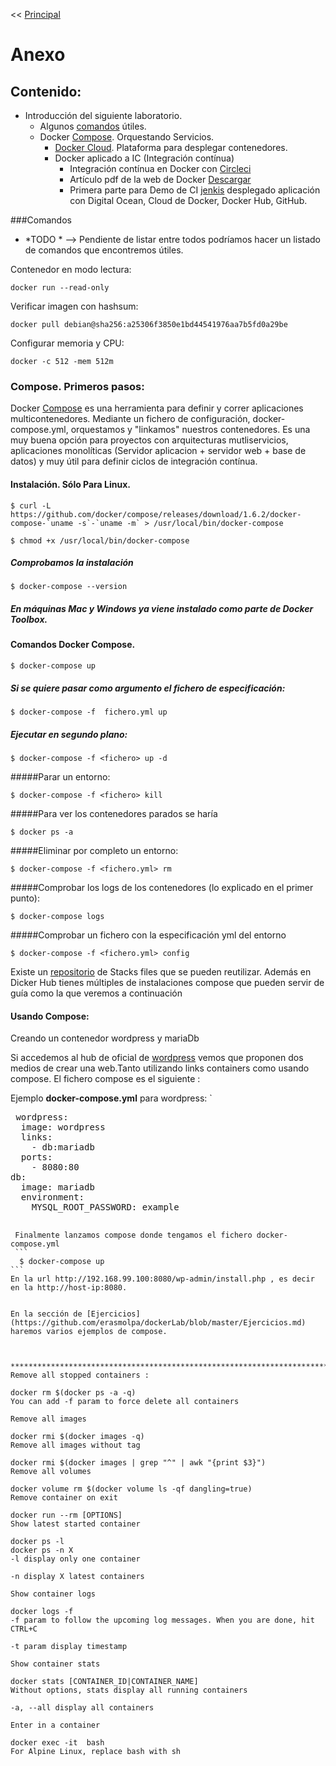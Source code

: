 <<  [Principal](http://erasmolpa.github.io/dockerLab)

#  Anexo

##  Contenido:

* Introducción del siguiente laboratorio.
	* Algunos [comandos](#comandos) útiles.      
	* Docker [Compose](#compose). Orquestando Servicios.
      	* [Docker Cloud](https://cloud.docker.com/). Plataforma para desplegar contenedores.
      	* Docker aplicado a IC (Integración contínua)
      		*  Integración contínua en Docker con [Circleci](https://circleci.com/docs/docker/)
      		*  Artículo pdf de la web de Docker [Descargar](https://www.docker.com/sites/default/files/RA_CI%20with%20Docker_08.25.2015.pdf)
      		*  Primera parte para Demo de CI [jenkis](http://jenkins-58674a6f-1.225b690b.cont.dockerapp.io:32769/) desplegado aplicación con Digital Ocean, Cloud de Docker, Docker Hub, GitHub. 
       

###Comandos

* *TODO * -->  Pendiente de listar entre todos podríamos hacer un listado de comandos que encontremos útiles.

Contenedor en modo lectura:

```
docker run --read-only
```

Verificar imagen con hashsum:

```
docker pull debian@sha256:a25306f3850e1bd44541976aa7b5fd0a29be
```


Configurar memoria y CPU:

```
docker -c 512 -mem 512m
```

### Compose. Primeros pasos:

Docker [Compose](https://docs.docker.com/compose/) es una herramienta para definir y correr aplicaciones multicontenedores. Mediante un fichero de configuración, docker-compose.yml, orquestamos y "linkamos" nuestros contenedores.
Es una muy buena opción para proyectos con arquitecturas mutliservicios, aplicaciones monolíticas (Servidor aplicacion + servidor web + base de datos) y muy útil para definir ciclos de integración contínua.

#### Instalación. Sólo Para Linux.
```
$ curl -L https://github.com/docker/compose/releases/download/1.6.2/docker-compose-`uname -s`-`uname -m` > /usr/local/bin/docker-compose
```
```
$ chmod +x /usr/local/bin/docker-compose

```
##### Comprobamos la instalación
```
$ docker-compose --version
```
##### **En máquinas Mac y Windows ya viene instalado como parte de Docker Toolbox.**

#### Comandos Docker Compose.
```
$ docker-compose up
```
##### Si se quiere pasar como argumento el fichero de especificación:

```
$ docker-compose -f  fichero.yml up
```
##### Ejecutar en segundo plano:
```
$ docker-compose -f <fichero> up -d
```
#####Parar un entorno:
```
$ docker-compose -f <fichero> kill
```
#####Para ver los contenedores parados se haría
```
$ docker ps -a
```
#####Eliminar por completo un entorno:
```
$ docker-compose -f <fichero.yml> rm
```
#####Comprobar los logs de los contenedores (lo explicado en el primer punto):
```
$ docker-compose logs
```
#####Comprobar un fichero con la especificación yml del entorno
```
$ docker-compose -f <fichero.yml> config
```

Existe un [repositorio](https://stackfiles.io/) de Stacks files que se pueden reutilizar. Además en Dicker Hub tienes múltiples de instalaciones compose que pueden servir de guía como la que veremos a continuación


#### Usando Compose:

Creando un contenedor wordpress y mariaDb

Si accedemos al hub de  oficial de [wordpress](https://hub.docker.com/_/wordpress/) vemos que proponen dos medios de crear una web.Tanto utilizando links containers como usando compose. El fichero compose es el siguiente :

Ejemplo **docker-compose.yml** para wordpress:
 `
 <pre>
 wordpress:
  image: wordpress
  links:
    - db:mariadb
  ports:
    - 8080:80
db:
  image: mariadb
  environment:
    MYSQL_ROOT_PASSWORD: example
 <code>
 
 Finalmente lanzamos compose donde tengamos el fichero docker-compose.yml
 ```
  $ docker-compose up 
```
En la url http://192.168.99.100:8080/wp-admin/install.php , es decir en la http://host-ip:8080.


En la sección de [Ejercicios](https://github.com/erasmolpa/dockerLab/blob/master/Ejercicios.md) haremos varios ejemplos de compose.



****************************************************************************
Remove all stopped containers :

docker rm $(docker ps -a -q)
You can add -f param to force delete all containers

Remove all images

docker rmi $(docker images -q)
Remove all images without tag

docker rmi $(docker images | grep "^<none>" | awk "{print $3}")
Remove all volumes

docker volume rm $(docker volume ls -qf dangling=true)
Remove container on exit

docker run --rm [OPTIONS] <CONTAINER_ID|CONTAINER_NAME>
Show latest started container

docker ps -l
docker ps -n X
-l display only one container

-n display X latest containers

Show container logs

docker logs -f <CONTAINER_ID|CONTAINER_NAME>
-f param to follow the upcoming log messages. When you are done, hit CTRL+C

-t param display timestamp

Show container stats

docker stats [CONTAINER_ID|CONTAINER_NAME]
Without options, stats display all running containers

-a, --all display all containers

Enter in a container

docker exec -it <CONTAINER_ID|CONTAINER_NAME> bash
For Alpine Linux, replace bash with sh

